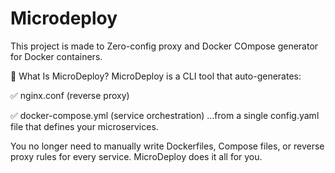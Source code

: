 # Microdeploy
This project is made to Zero-config proxy  and Docker COmpose generator for Docker containers.

🚀 What Is MicroDeploy?
MicroDeploy is a CLI tool that auto-generates:

✅ nginx.conf (reverse proxy)

✅ docker-compose.yml (service orchestration)
…from a single config.yaml file that defines your microservices.

You no longer need to manually write Dockerfiles, Compose files, or reverse proxy rules for every service.
MicroDeploy does it all for you.
